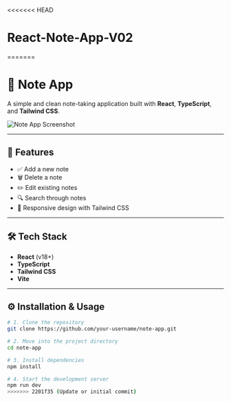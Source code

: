 <<<<<<< HEAD
# React-Note-App-V02
=======
# 📝 Note App

A simple and clean note-taking application built with **React**, **TypeScript**, and **Tailwind CSS**.

![Note App Screenshot](./Note-App.png)

---

## 🚀 Features

- ✅ Add a new note  
- 🗑️ Delete a note  
- ✏️ Edit existing notes  
- 🔍 Search through notes  
- 📱 Responsive design with Tailwind CSS

---

## 🛠 Tech Stack

- **React** (v18+)
- **TypeScript**
- **Tailwind CSS**
- **Vite**

---

## ⚙️ Installation & Usage

```bash
# 1. Clone the repository
git clone https://github.com/your-username/note-app.git

# 2. Move into the project directory
cd note-app

# 3. Install dependencies
npm install

# 4. Start the development server
npm run dev
>>>>>>> 2201f35 (Update or initial commit)
